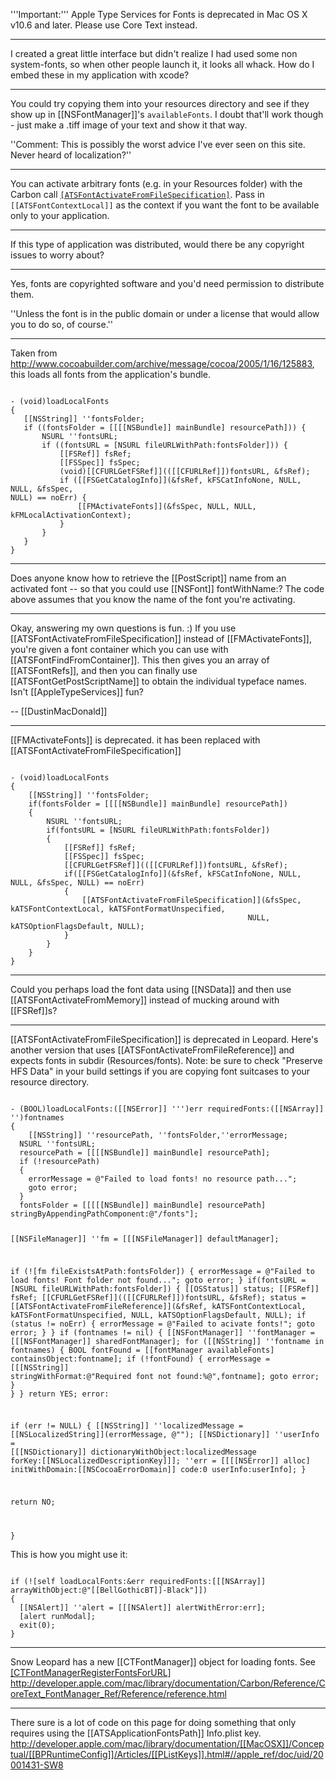 '''Important:''' Apple Type Services for Fonts is deprecated in Mac OS X v10.6 and later. Please use Core Text instead.

----

I created a great little interface but didn't realize I had used some non system-fonts, so when other people launch it, it looks all whack.  How do I embed these in my application with xcode?

----

You could try copying them into your resources directory and see if they show up in [[NSFontManager]]'s <code>availableFonts</code>. I doubt that'll work though - just make a .tiff image of your text and show it that way.

''Comment: This is possibly the worst advice I've ever seen on this site. Never heard of localization?''

----

You can activate arbitrary fonts (e.g. in your Resources folder) with the Carbon call <code>[[ATSFontActivateFromFileSpecification]]()</code>. Pass in <code>[[ATSFontContextLocal]]</code> as the context if you want the font to be available only to your application.

----

If this type of application was distributed, would there be any copyright issues to worry about?

----

Yes, fonts are copyrighted software and you'd need permission to distribute them.

''Unless the font is in the public domain or under a license that would allow you to do so, of course.''

----
Taken from http://www.cocoabuilder.com/archive/message/cocoa/2005/1/16/125883, this loads all fonts from the application's bundle.

<code>
- (void)loadLocalFonts
{
   [[NSString]] ''fontsFolder;    
   if ((fontsFolder = [[[[NSBundle]] mainBundle] resourcePath])) {
       NSURL ''fontsURL;
       if ((fontsURL = [NSURL fileURLWithPath:fontsFolder])) {
           [[FSRef]] fsRef;
           [[FSSpec]] fsSpec;
           (void)[[CFURLGetFSRef]](([[CFURLRef]])fontsURL, &fsRef);
           if ([[FSGetCatalogInfo]](&fsRef, kFSCatInfoNone, NULL, NULL, &fsSpec,
NULL) == noErr) {
               [[FMActivateFonts]](&fsSpec, NULL, NULL, kFMLocalActivationContext);
           }
       }
   }
}
</code>

----

Does anyone know how to retrieve the [[PostScript]] name from an activated font -- so that you could use [[NSFont]] fontWithName:? The code above assumes that you  know the name of the font you're activating.

----

Okay, answering my own questions is fun. :) If you use [[ATSFontActivateFromFileSpecification]] instead of [[FMActivateFonts]], you're given a font container which you can use with [[ATSFontFindFromContainer]]. This then gives you an array of [[ATSFontRefs]], and then you can finally use [[ATSFontGetPostScriptName]] to obtain the individual typeface names. Isn't [[AppleTypeServices]] fun?

-- [[DustinMacDonald]]

----

[[FMActivateFonts]] is deprecated. it has been replaced with [[ATSFontActivateFromFileSpecification]]

<code>
- (void)loadLocalFonts
{
	[[NSString]] ''fontsFolder;    
	if(fontsFolder = [[[[NSBundle]] mainBundle] resourcePath])
	{
		NSURL ''fontsURL;
		if(fontsURL = [NSURL fileURLWithPath:fontsFolder])
		{
			[[FSRef]] fsRef;
			[[FSSpec]] fsSpec;
			[[CFURLGetFSRef]](([[CFURLRef]])fontsURL, &fsRef);
			if([[FSGetCatalogInfo]](&fsRef, kFSCatInfoNone, NULL, NULL, &fsSpec, NULL) == noErr)
			{
				[[ATSFontActivateFromFileSpecification]](&fsSpec, kATSFontContextLocal, kATSFontFormatUnspecified, 
													 NULL, kATSOptionFlagsDefault, NULL);
			}
		}
	}
}
</code>

----
Could you perhaps load the font data using [[NSData]] and then use [[ATSFontActivateFromMemory]] instead of mucking around with [[FSRef]]<nowiki/>s?

----

[[ATSFontActivateFromFileSpecification]] is deprecated in Leopard.  Here's another version that uses [[ATSFontActivateFromFileReference]] and expects fonts in subdir (Resources/fonts).  Note: be sure to check "Preserve HFS Data" in your build settings if you are copying font suitcases to your resource directory.

<code>
- (BOOL)loadLocalFonts:([[NSError]] ''')err requiredFonts:([[NSArray]] '')fontnames
{
	[[NSString]] ''resourcePath, ''fontsFolder,''errorMessage;    
  NSURL ''fontsURL;
  resourcePath = [[[[NSBundle]] mainBundle] resourcePath];
  if (!resourcePath) 
  {
    errorMessage = @"Failed to load fonts! no resource path...";
    goto error;
  }
  fontsFolder = [[[[[NSBundle]] mainBundle] resourcePath] stringByAppendingPathComponent:@"/fonts"];
  
  [[NSFileManager]] ''fm = [[[NSFileManager]] defaultManager];
  
  if (![fm fileExistsAtPath:fontsFolder])
  {
    errorMessage = @"Failed to load fonts! Font folder not found...";
    goto error;
  }
  if(fontsURL = [NSURL fileURLWithPath:fontsFolder])
  {
    [[OSStatus]] status;
    [[FSRef]] fsRef;
    [[CFURLGetFSRef]](([[CFURLRef]])fontsURL, &fsRef);
    status = [[ATSFontActivateFromFileReference]](&fsRef, kATSFontContextLocal, kATSFontFormatUnspecified, 
                                              NULL, kATSOptionFlagsDefault, NULL);
    if (status != noErr)
    {
      errorMessage = @"Failed to acivate fonts!";
      goto error;
    }
  }
  if (fontnames != nil)
  {
    [[NSFontManager]] ''fontManager = [[[NSFontManager]] sharedFontManager];
    for ([[NSString]] ''fontname in fontnames)
    {
      BOOL fontFound = [[fontManager availableFonts] containsObject:fontname]; 
      if (!fontFound)
      {
        errorMessage = [[[NSString]] stringWithFormat:@"Required font not found:%@",fontname];
        goto error;
      }
    }
  }
  return YES;
error:
  
  if (err != NULL) {
    [[NSString]] ''localizedMessage = [[NSLocalizedString]](errorMessage, @"");
    [[NSDictionary]] ''userInfo = [[[NSDictionary]] dictionaryWithObject:localizedMessage forKey:[[NSLocalizedDescriptionKey]]];
    ''err = [[[[NSError]] alloc] initWithDomain:[[NSCocoaErrorDomain]] code:0 userInfo:userInfo];
  }
  
  return NO;

}
</code>

This is how you might use it:

<code>
if (![self loadLocalFonts:&err requiredFonts:[[[NSArray]] arrayWithObject:@"[[BellGothicBT]]-Black"]])
{
  [[NSAlert]] ''alert = [[[NSAlert]] alertWithError:err];
  [alert runModal];
  exit(0);
}
</code>

----

Snow Leopard has a new [[CTFontManager]] object for loading fonts. See [[CTFontManagerRegisterFontsForURL]]()
http://developer.apple.com/mac/library/documentation/Carbon/Reference/CoreText_FontManager_Ref/Reference/reference.html

----

There sure is a lot of code on this page for doing something that only requires using the [[ATSApplicationFontsPath]] Info.plist key.
http://developer.apple.com/mac/library/documentation/[[MacOSX]]/Conceptual/[[BPRuntimeConfig]]/Articles/[[PListKeys]].html#//apple_ref/doc/uid/20001431-SW8